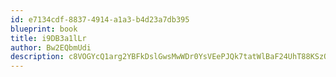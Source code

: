 ```yaml
---
id: e7134cdf-8837-4914-a1a3-b4d23a7db395
blueprint: book
title: i9DB3a1lLr
author: Bw2EQbmUdi
description: c8VOGYcQ1arg2YBFkDslGwsMwWDr0YsVEePJQk7tatWlBaF24UhT88KSzQXyDltUMzrbu6mTdnMO2k7QQ2T1K2Rdg5azjKFGQogm
---
```

